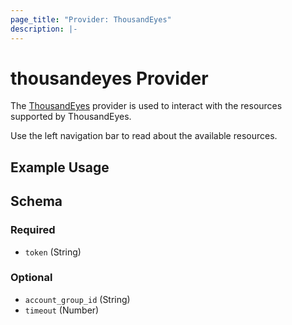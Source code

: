 ```yaml
---
page_title: "Provider: ThousandEyes"
description: |-
---
```


# thousandeyes Provider

The [ThousandEyes](https://www.thousandeyes.com/) provider is used to interact with the resources supported by ThousandEyes.

Use the left navigation bar to read about the available resources.

## Example Usage

<!-- schema generated by tfplugindocs -->
## Schema

### Required

- `token` (String)

### Optional

- `account_group_id` (String)
- `timeout` (Number)
